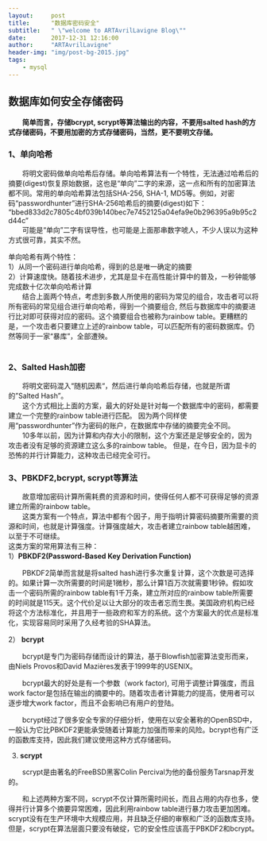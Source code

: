 ```yaml
---
layout:     post
title:      "数据库密码安全"
subtitle:   " \"welcome to ARTAvrilLavigne Blog\""
date:       2017-12-31 12:16:00
author:     "ARTAvrilLavigne"
header-img: "img/post-bg-2015.jpg"
tags:
    - mysql
---
```

## 数据库如何安全存储密码  
　　**简单而言，存储bcrypt, scrypt等算法输出的内容，不要用salted hash的方式存储密码，不要用加密的方式存储密码，当然，更不要明文存储。**<br>
### 1、单向哈希  
　　将明文密码做单向哈希后存储。单向哈希算法有一个特性，无法通过哈希后的摘要(digest)恢复原始数据，这也是“单向”二字的来源，这一点和所有的加密算法都不同。常用的单向哈希算法包括SHA-256, SHA-1, MD5等。例如，对密码“passwordhunter”进行SHA-256哈希后的摘要(digest)如下：<br>
          “bbed833d2c7805c4bf039b140bec7e7452125a04efa9e0b296395a9b95c2d44c”<br>
　　可能是“单向”二字有误导性，也可能是上面那串数字唬人，不少人误以为这种方式很可靠，其实不然。<br>
  
单向哈希有两个特性：<br>
1）从同一个密码进行单向哈希，得到的总是唯一确定的摘要<br>
2）计算速度快。随着技术进步，尤其是显卡在高性能计算中的普及，一秒钟能够完成数十亿次单向哈希计算<br>
　　结合上面两个特点，考虑到多数人所使用的密码为常见的组合，攻击者可以将所有密码的常见组合进行单向哈希，得到一个摘要组合, 然后与数据库中的摘要进行比对即可获得对应的密码。这个摘要组合也被称为rainbow table。更糟糕的是，一个攻击者只要建立上述的rainbow table，可以匹配所有的密码数据库。仍然等同于一家“暴库”，全部遭殃。<br>
  
### 2、Salted Hash加密  
　　将明文密码混入“随机因素“，然后进行单向哈希后存储，也就是所谓的”Salted Hash”。<br> 
　　这个方式相比上面的方案，最大的好处是针对每一个数据库中的密码，都需要建立一个完整的rainbow table进行匹配。 因为两个同样使用“passwordhunter”作为密码的账户，在数据库中存储的摘要完全不同。<br>
　　10多年以前，因为计算和内存大小的限制，这个方案还是足够安全的，因为攻击者没有足够的资源建立这么多的rainbow table。 但是，在今日，因为显卡的恐怖的并行计算能力，这种攻击已经完全可行。<br>

### 3、PBKDF2,bcrypt, scrypt等算法  
　　故意增加密码计算所需耗费的资源和时间，使得任何人都不可获得足够的资源建立所需的rainbow table。<br>
　　这类方案有一个特点，算法中都有个因子，用于指明计算密码摘要所需要的资源和时间，也就是计算强度。计算强度越大，攻击者建立rainbow table越困难，以至于不可继续。<br>
这类方案的常用算法有三种：<br>
1）**PBKDF2(Password-Based Key Derivation Function)**<br>

　　PBKDF2简单而言就是将salted hash进行多次重复计算，这个次数是可选择的。如果计算一次所需要的时间是1微秒，那么计算1百万次就需要1秒钟。假如攻击一个密码所需的rainbow table有1千万条，建立所对应的rainbow table所需要的时间就是115天。这个代价足以让大部分的攻击者忘而生畏。美国政府机构已经将这个方法标准化，并且用于一些政府和军方的系统。这个方案最大的优点是标准化，实现容易同时采用了久经考验的SHA算法。<br>

2） **bcrypt**<br>

　　bcrypt是专门为密码存储而设计的算法，基于Blowfish加密算法变形而来，由Niels Provos和David Mazières发表于1999年的USENIX。<br>

　　bcrypt最大的好处是有一个参数（work factor), 可用于调整计算强度，而且work factor是包括在输出的摘要中的。随着攻击者计算能力的提高，使用者可以逐步增大work factor，而且不会影响已有用户的登陆。<br>

　　bcrypt经过了很多安全专家的仔细分析，使用在以安全著称的OpenBSD中，一般认为它比PBKDF2更能承受随着计算能力加强而带来的风险。bcrypt也有广泛的函数库支持，因此我们建议使用这种方式存储密码。<br>

3) **scrypt**<br>

　　scrypt是由著名的FreeBSD黑客Colin Percival为他的备份服务Tarsnap开发的。<br>

　　和上述两种方案不同，scrypt不仅计算所需时间长，而且占用的内存也多，使得并行计算多个摘要异常困难，因此利用rainbow table进行暴力攻击更加困难。scrypt没有在生产环境中大规模应用，并且缺乏仔细的审察和广泛的函数库支持。但是，scrypt在算法层面只要没有破绽，它的安全性应该高于PBKDF2和bcrypt。<br>

